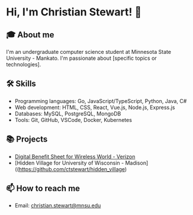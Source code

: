 <!--
**ctstewart/ctstewart** is a ✨ _special_ ✨ repository because its `README.md` (this file) appears on your GitHub profile.

Here are some ideas to get you started:

- 🔭 I’m currently working on ...
- 🌱 I’m currently learning ...
- 👯 I’m looking to collaborate on ...
- 🤔 I’m looking for help with ...
- 💬 Ask me about ...
- 📫 How to reach me: ...
- 😄 Pronouns: ...
- ⚡ Fun fact: ...
-->

# Hi, I'm Christian Stewart! 👋

## 🎓 About me
I'm an undergraduate computer science student at Minnesota State University - Mankato. I'm passionate about [specific topics or technologies].

## 🛠 Skills
- Programming languages: Go, JavaScript/TypeScript, Python, Java, C#
- Web development: HTML, CSS, React, Vue.js, Node.js, Express.js
- Databases: MySQL, PostgreSQL, MongoDB
- Tools: Git, GitHub, VSCode, Docker, Kubernetes

## 📚 Projects
- [Digital Benefit Sheet for Wireless World - Verizon](https://github.com/ctstewart/dbs-client.git)
- [Hidden Village for University of Wisconsin - Madison]((https://github.com/ctstewart/hidden_village)

## 📫 How to reach me
- Email: christian.stewart@mnsu.edu
